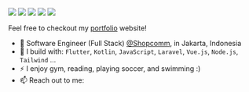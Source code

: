 [<img src="https://img.shields.io/badge/github-%2312100E.svg?&style=for-the-badge&logo=github&logoColor=white&color=black" />](https://github.com/valdosz)
[<img src="https://img.shields.io/badge/gitlab-%2312100E.svg?&style=for-the-badge&logo=gitlab&logoColor=white&color=9b51e0" />](https://github.com/valdosz)
[<img src="https://img.shields.io/badge/instagram-%2312100E.svg?&style=for-the-badge&logo=instagram&color=405DE6" />](https://www.instagram.com/vald0zz) 
[<img src="https://img.shields.io/badge/linkedin-%230077B5.svg?&style=for-the-badge&logo=linkedin&logoColor=white" />](https://www.linkedin.com/in/muhamadrivaldii/)
[<img src="https://img.shields.io/badge/youtube-%230077B5.svg?&style=for-the-badge&logo=youtube&logoColor=white&color=FF0000" />](https://youtube.com/@valdoz3144?si=qhmW3uvAmmNDPNVi)

Feel free to checkout my [portfolio](#) website!
- 🏢 Software Engineer (Full Stack) [@Shopcomm](https://www.shopcomm.id/), in Jakarta, Indonesia
- 🧰 I build with: `Flutter`, `Kotlin`, `JavaScript`, `Laravel`, `Vue.js`,  `Node.js`, `Tailwind` ...
- ⚡ I enjoy gym, reading, playing soccer, and swimming :)
- 📫 Reach out to me: 
